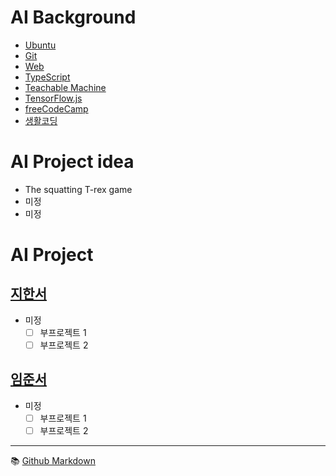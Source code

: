 # AI Background
- [Ubuntu](./background/ubuntu.md)
- [Git](./background/git.md)
- [Web](./background/web.md)
- [TypeScript](./background/typescript.md)
- [Teachable Machine](./background/teachable.md)
- [TensorFlow.js](./background/tensorflowjs.md)
- [freeCodeCamp](https://www.freecodecamp.org/)
- [생활코딩](https://opentutorials.org/course/1)


# AI Project idea
- The squatting T-rex game 
- 미정
- 미정

# AI Project
## [지한서](./han-seo/project.md) 
- 미정  
  - [ ] 부프로젝트 1
  - [ ] 부프로젝트 2

## [임준서](./joon-seo/project.md)
- 미정  
  - [ ] 부프로젝트 1
  - [ ] 부프로젝트 2

---

:books: [Github Markdown](https://docs.github.com/en/get-started/writing-on-github/getting-started-with-writing-and-formatting-on-github/basic-writing-and-formatting-syntax)
